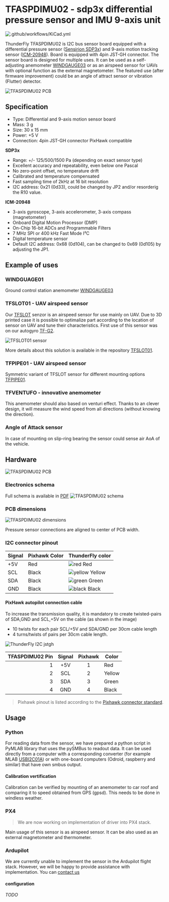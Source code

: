 # TFASPDIMU02 - sdp3x differential pressure sensor and IMU 9-axis unit

![.github/workflows/KiCad.yml](https://github.com/ThunderFly-aerospace/TFASPDIMU01/workflows/.github/workflows/KiCad.yml/badge.svg)

ThunderFly TFASPDIMU02 is I2C bus sensor board equipped with a differential pressure sensor ([Sensirion SDP3x](https://www.sensirion.com/sdp3x/)) and 9-axis motion tracking sensor ([ICM-20948](https://invensense.tdk.com/products/motion-tracking/9-axis/icm-20948/)). Board is equipped with 4pin JST-GH connector. The sensor board is designed for multiple uses. It can be used as a self-adjusting anemometer [WINDGAUGE03](https://github.com/mlab-modules/WINDGAUGE03) or as an airspeed sensor for UAVs with optional function as the external magnetometer. The featured use (after firmware improvement) could be an angle of attract sensor or vibration (Flutter) detector.

![TFASPDIMU02 PCB](doc/img/TFASPDIMU01_2.jpg)

## Specification
 * Type: Differential and 9-axis motion sensor board
 * Mass: 3 g
 * Size: 30 x 15 mm
 * Power: +5 V
 * Connection: 4pin JST-GH connector PixHawk compatible

**SDP3x**
 * Range: +/- 125/500/1500 Pa (depending on exact sensor type)
 * Excellent accuracy and repeatability, even below one Pascal
 * No zero-point offset, no temperature drift
 * Calibrated and temperature compensated
 * Fast sampling time of 2kHz at 16 bit resolution
 * I2C address: 0x21 (0d33), could be changed by JP2 and/or resorderig the R10 value.

 **ICM-20948**
 * 3-axis gyroscope, 3-axis accelerometer, 3-axis compass (magnetometer)
 * Onboard Digital Motion Processor (DMP)
 * On-Chip 16-bit ADCs and Programmable Filters
 * 7 MHz SPI or 400 kHz Fast Mode I²C
 * Digital temperature sensor
 * Default I2C address: 0x68 (0d104), can be changed to 0x69 (0d105) by adjusting the JP1.

## Example of uses

### WINDGUAGE01

Ground control station anemometer [WINDGAUGE03](https://github.com/mlab-modules/WINDGAUGE03)

### TFSLOT01 - UAV airspeed sensor

Our [TFSLOT](https://github.com/ThunderFly-aerospace/TFSLOT01) senzor is an airspeed sensor for use mainly on UAV. Due to 3D printed case it is possible to optimalize part according to the location of sensor on UAV and tune their characteristics. First use of this sensor was on our autogyro [TF-G2](https://github.com/ThunderFly-aerospace/TF-G2/).

![TFSLOT01 sensor](https://raw.githubusercontent.com/ThunderFly-aerospace/TFSLOT01/TFSLOT01/doc/img/TFSLOT_2.jpg)

More details about this solution is available in the repository [TFSLOT01](https://github.com/ThunderFly-aerospace/TFSLOT01).

### TFPIPE01 - UAV airspeed sensor

Symmetric variant of TFSLOT sensor for different mounting options [TFPIPE01](https://github.com/ThunderFly-aerospace/TFPIPE01).

### TFVENTUFO - innovative anemometer

This anemometer should also based on venturi effect. Thanks to an clever design, it will measure the wind speed from all directions (without knowing the direction).

### Angle of Attack sensor

In case of mounting on slip-ring bearing the sensor could sense air AoA of the vehicle.


## Hardware

![TFASPDIMU02 PCB](doc/img/TFASPDIMU02A_bot_big.png)

### Electronics schema

Full schema is available in [PDF](/hw/sch_pcb/TFASPDIMU02A.pdf)
![TFASPDIMU02 schema](/hw/cam/docs/TFASPDIMU02A_schematic.svg)

### PCB dimensions

![TFASPDIMU02 dimensions](doc/img/TFASPDIMU02A_dimensions.png)

Pressure sensor connections are aligned to center of PCB width.

### I2C connector pinout

|Signal | Pixhawk Color | ThunderFly color |
|--------|------------------|---------------------|
| +5V  | Red             |   ![red](https://user-images.githubusercontent.com/5196729/102204855-ab1c3300-3eca-11eb-8083-646d633e3aef.png) Red                   |
| SCL  | Black          |  ![yellow](https://user-images.githubusercontent.com/5196729/102204908-bc653f80-3eca-11eb-9a1d-a02ea5481c03.png) Yellow                |
| SDA  | Black          |  ![green](https://user-images.githubusercontent.com/5196729/102205114-04846200-3ecb-11eb-8eb8-251c7e564707.png) Green                |
| GND | Black          | ![black](https://user-images.githubusercontent.com/5196729/102204896-b8d1b880-3eca-11eb-8b73-656cac9104e4.png) Black                 |


#### PixHawk autopilot connection cable

To increase the transmission quality, it is mandatory to create twisted-pairs of SDA,GND and SCL,+5V on the cable (as shown in the image)

- 10 twists for each pair  SCL/+5V and SDA/GND per 30cm cable length
- 4 turns/twists of pairs per 30cm cable length.

![ThunderFly I2C jstgh](doc/img/jstgh_i2c.jpg)

| TFASPDIMU02 Pin | Signal | Pixhawk | Color |
| ---------------:|:-----:|:-------:|-------|
|   1             | +5V   |  1      | Red   |
|   2             | SCL   |  2      | Yellow|
|   3             | SDA   |  3      | Green |
|   4             | GND   |  4      | Black |

> Pixhawk pinout is listed according to the [Pixhawk connector standard](https://github.com/pixhawk/Pixhawk-Standards/blob/master/DS-009%20Pixhawk%20Connector%20Standard.pdf).

## Usage

### Python
For reading data from the sensor, we have prepared a python script in PyMLAB library that uses the pySMBus to readout data. It can be used directly from a computer with a corresponding converter (for example MLAB [USBI2C01A](https://wiki.mlab.cz/doku.php?id=cs:usbi2c)) or with one-board computers (Odroid, raspberry and similar) that have own smbus output.

#### Calibration vertification
Calibration can be verified by mounting of an anemometer to car roof and comparing it to speed obtained from GPS (gpsd). This needs to be done in windless weather.

### PX4
> We are now working on implementation of driver into PX4 stack.

Main usage of this sensor is as airspeed sensor. It can be also used as an external magnetometer and thermometer.

### Ardupilot
We are currently unable to implement the sensor in the Ardupilot flight stack. However, we will be happy to provide assistance with implementation. You can [contact us](https://www.thunderfly.cz/contact-us.html)

#### configuration
*TODO*
